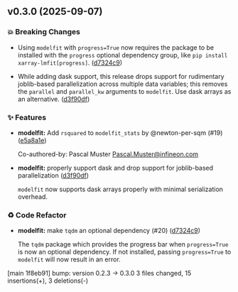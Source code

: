 ## v0.3.0 (2025-09-07)

### 💥 Breaking Changes

- Using `modelfit` with `progress=True` now requires the package to be installed with the `progress` optional dependency group, like `pip install xarray-lmfit[progress]`. ([d7324c9](https://github.com/kmnhan/xarray-lmfit/commit/d7324c94b483527bd4540c1328b32d9f4054d2b4))

- While adding dask support, this release drops support for rudimentary joblib-based parallelization across multiple data variables; this removes the `parallel` and `parallel_kw` arguments to `modelfit`. Use dask arrays as an alternative. ([d3f90df](https://github.com/kmnhan/xarray-lmfit/commit/d3f90dffb226fab71e96309f41da35e0a929adc5))

### ✨ Features

- **modelfit:** Add `rsquared` to `modelfit_stats` by @newton-per-sqm (#19) ([e5a8a1e](https://github.com/kmnhan/xarray-lmfit/commit/e5a8a1e8a515627a3b5b6dd2c8fad83b9d15c3d7))

  Co-authored-by: Pascal Muster <Pascal.Muster@infineon.com>

- **modelfit:** properly support dask and drop support for joblib-based parallelization ([d3f90df](https://github.com/kmnhan/xarray-lmfit/commit/d3f90dffb226fab71e96309f41da35e0a929adc5))

  `modelfit` now supports dask arrays properly with minimal serialization overhead.

### ♻️ Code Refactor

- **modelfit:** make `tqdm` an optional dependency (#20) ([d7324c9](https://github.com/kmnhan/xarray-lmfit/commit/d7324c94b483527bd4540c1328b32d9f4054d2b4))

  The `tqdm` package which provides the progress bar when `progress=True` is now an optional dependency. If not installed, passing `progress=True` to `modelfit` will now result in an error.

[main 1f8eb91] bump: version 0.2.3 → 0.3.0
 3 files changed, 15 insertions(+), 3 deletions(-)

